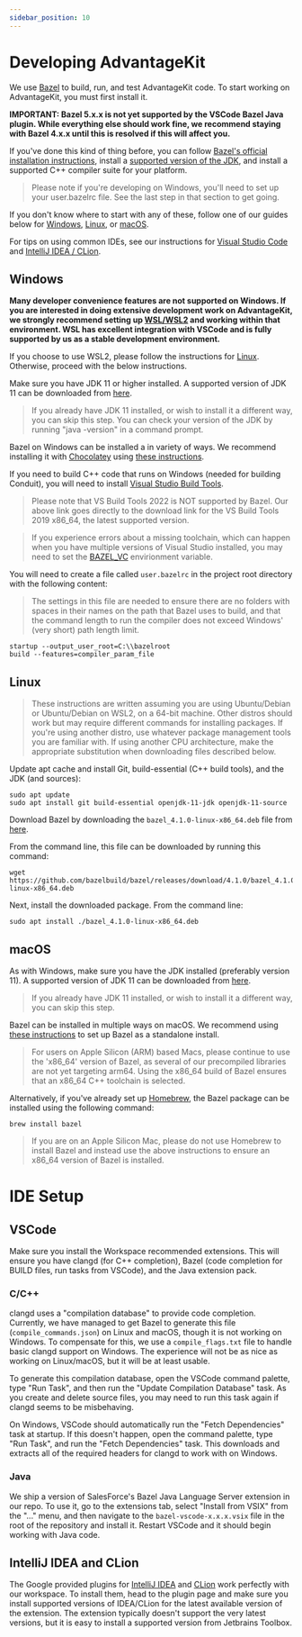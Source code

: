 ```yaml
---
sidebar_position: 10
---
```


# Developing AdvantageKit

We use [Bazel](https://bazel.build/) to build, run, and test AdvantageKit code. To start working on AdvantageKit, you must first install it.

**IMPORTANT: Bazel 5.x.x is not yet supported by the VSCode Bazel Java plugin. While everything else should work fine, we recommend staying with Bazel 4.x.x until this is resolved if this will affect you.**

If you've done this kind of thing before, you can follow [Bazel's official installation instructions](https://docs.bazel.build/versions/main/install.html), install a [supported version of the JDK](https://adoptium.net/?variant=openjdk11&jvmVariant=hotspot), and install a supported C++ compiler suite for your platform.

> Please note if you're developing on Windows, you'll need to set up your user.bazelrc file. See the last step in that section to get going.

If you don't know where to start with any of these, follow one of our guides below for [Windows](#windows), [Linux](#linux), or [macOS](#macos).

For tips on using common IDEs, see our instructions for [Visual Studio Code](#vscode) and [IntelliJ IDEA / CLion](#intellij-idea-and-clion).

## Windows

**Many developer convenience features are not supported on Windows. If you are interested in doing extensive development work on AdvantageKit, we strongly recommend setting up [WSL/WSL2](https://docs.microsoft.com/en-us/windows/wsl/install) and working within that environment. WSL has excellent integration with VSCode and is fully supported by us as a stable development environment.**

If you choose to use WSL2, please follow the instructions for [Linux](#linux). Otherwise, proceed with the below instructions.

Make sure you have JDK 11 or higher installed. A supported version of JDK 11 can be downloaded from [here](https://adoptium.net/?variant=openjdk11&jvmVariant=hotspot).

> If you already have JDK 11 installed, or wish to install it a different way, you can skip this step. You can check your version of the JDK by running "java -version" in a command prompt.

Bazel on Windows can be installed a in variety of ways. We recommend installing it with [Chocolatey](https://chocolatey.org/install#install-step2) using [these instructions](https://docs.bazel.build/versions/main/install-windows.html#using-chocolatey).

If you need to build C++ code that runs on Windows (needed for building Conduit), you will need to install [Visual Studio Build Tools](https://download.visualstudio.microsoft.com/download/pr/33439e30-02ff-417f-b6ef-927e424e84c9/cff2eb1a766df58fa77a9a89e7fc1765cc419c3175cd26bb0c97806649ab0981/vs_BuildTools.exe).

> Please note that VS Build Tools 2022 is NOT supported by Bazel. Our above link goes directly to the download link for the VS Build Tools 2019 x86_64, the latest supported version.

> If you experience errors about a missing toolchain, which can happen when you have multiple versions of Visual Studio installed, you may need to set the [BAZEL_VC](https://docs.bazel.build/versions/main/windows.html#build-c-with-msvc) envirionment variable.

You will need to create a file called `user.bazelrc` in the project root directory with the following content:

> The settings in this file are needed to ensure there are no folders with spaces in their names on the path that Bazel uses to build, and that the command length to run the compiler does not exceed Windows' (very short) path length limit.

```
startup --output_user_root=C:\\bazelroot
build --features=compiler_param_file
```

## Linux

> These instructions are written assuming you are using Ubuntu/Debian or Ubuntu/Debian on WSL2, on a 64-bit machine. Other distros should work but may require different commands for installing packages. If you're using another distro, use whatever package management tools you are familiar with. If using another CPU architecture, make the appropriate substitution when downloading files described below.

Update apt cache and install Git, build-essential (C++ build tools), and the JDK (and sources):

```console
sudo apt update
sudo apt install git build-essential openjdk-11-jdk openjdk-11-source
```

Download Bazel by downloading the `bazel_4.1.0-linux-x86_64.deb` file from [here](https://github.com/bazelbuild/bazel/releases/tag/4.1.0).

From the command line, this file can be downloaded by running this command:

```console
wget https://github.com/bazelbuild/bazel/releases/download/4.1.0/bazel_4.1.0-linux-x86_64.deb
```

Next, install the downloaded package. From the command line:

```console
sudo apt install ./bazel_4.1.0-linux-x86_64.deb
```

## macOS

As with Windows, make sure you have the JDK installed (preferably version 11). A supported version of JDK 11 can be downloaded from [here](https://adoptium.net/?variant=openjdk11&jvmVariant=hotspot).

> If you already have JDK 11 installed, or wish to install it a different way, you can skip this step.

Bazel can be installed in multiple ways on macOS. We recommend using [these instructions](https://docs.bazel.build/versions/main/install-os-x.html#install-with-installer-mac-os-x) to set up Bazel as a standalone install.

> For users on Apple Silicon (ARM) based Macs, please continue to use the 'x86_64' version of Bazel, as several of our precompiled libraries are not yet targeting arm64. Using the x86_64 build of Bazel ensures that an x86_64 C++ toolchain is selected.

Alternatively, if you've already set up [Homebrew](https://docs.bazel.build/versions/main/install-os-x.html#install-with-installer-mac-os-x), the Bazel package can be installed using the following command:

```
brew install bazel
```

> If you are on an Apple Silicon Mac, please do not use Homebrew to install Bazel and instead use the above instructions to ensure an x86_64 version of Bazel is installed.

# IDE Setup

## VSCode

Make sure you install the Workspace recommended extensions. This will ensure you have clangd (for C++ completion), Bazel (code completion for BUILD files, run tasks from VSCode), and the Java extension pack.

### C/C++

clangd uses a "compilation database" to provide code completion. Currently, we have managed to get Bazel to generate this file (`compile_commands.json`) on Linux and macOS, though it is not working on Windows. To compensate for this, we use a `compile_flags.txt` file to handle basic clangd support on Windows. The experience will not be as nice as working on Linux/macOS, but it will be at least usable.

To generate this compilation database, open the VSCode command palette, type "Run Task", and then run the "Update Compilation Database" task. As you create and delete source files, you may need to run this task again if clangd seems to be misbehaving.

On Windows, VSCode should automatically run the "Fetch Dependencies" task at startup. If this doesn't happen, open the command palette, type "Run Task", and run the "Fetch Dependencies" task. This downloads and extracts all of the required headers for clangd to work with on Windows.

### Java

We ship a version of SalesForce's Bazel Java Language Server extension in our repo. To use it, go to the extensions tab, select "Install from VSIX" from the "..." menu, and then navigate to the `bazel-vscode-x.x.x.vsix` file in the root of the repository and install it. Restart VSCode and it should begin working with Java code.

## IntelliJ IDEA and CLion

The Google provided plugins for [IntelliJ IDEA](https://plugins.jetbrains.com/plugin/8609-bazel) and [CLion](https://plugins.jetbrains.com/plugin/9554-bazel) work perfectly with our workspace. To install them, head to the plugin page and make sure you install supported versions of IDEA/CLion for the latest available version of the extension. The extension typically doesn't support the very latest versions, but it is easy to install a supported version from Jetbrains Toolbox.
